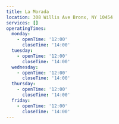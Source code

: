 ```yaml
---
title: La Morada
location: 308 Willis Ave Bronx, NY 10454
services: []
operatingTimes:
  monday:
    - openTime: '12:00'
      closeTime: '14:00'
  tuesday:
    - openTime: '12:00'
      closeTime: '14:00'
  wednesday:
    - openTime: '12:00'
      closeTime: '14:00'
  thursday:
    - openTime: '12:00'
      closeTime: '14:00'
  friday:
    - openTime: '12:00'
      closeTime: '14:00'
---
```

